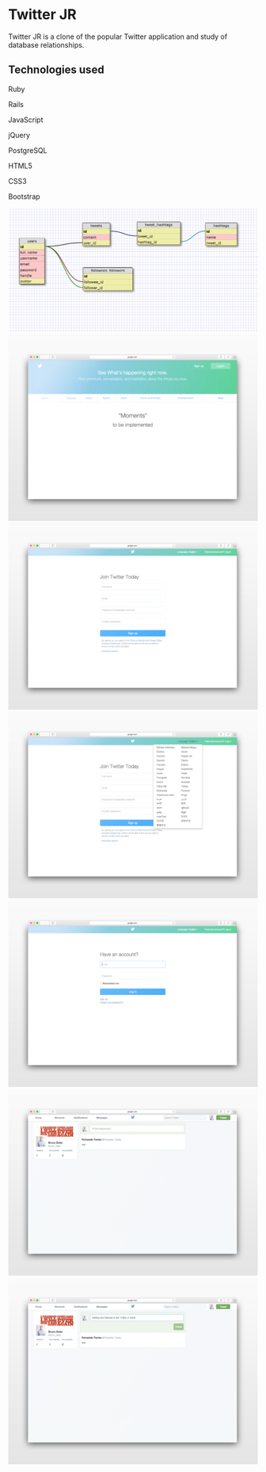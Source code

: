 # Twitter JR

Twitter JR is a clone of the popular Twitter application and study of database relationships.

## Technologies used

Ruby

Rails

JavaScript

jQuery

PostgreSQL

HTML5

CSS3

Bootstrap

![alt text](screenshots/schema.png)
![alt text](screenshots/1.png)
![alt text](screenshots/2.png)
![alt text](screenshots/3.png)
![alt text](screenshots/4.png)
![alt text](screenshots/5.png)
![alt text](screenshots/6.png)
